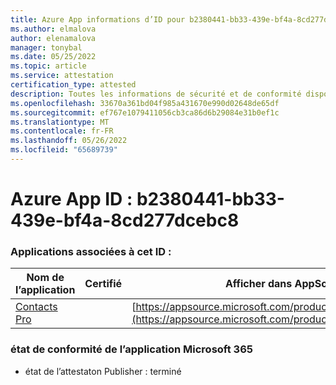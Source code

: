 ```yaml
---
title: Azure App informations d’ID pour b2380441-bb33-439e-bf4a-8cd277dcebc8
ms.author: elmalova
author: elenamalova
manager: tonybal
ms.date: 05/25/2022
ms.topic: article
ms.service: attestation
certification_type: attested
description: Toutes les informations de sécurité et de conformité disponibles pour b2380441-bb33-439e-bf4a-8cd277dcebc8.
ms.openlocfilehash: 33670a361bd04f985a431670e990d02648de65df
ms.sourcegitcommit: ef767e1079411056cb3ca86d6b29084e31b0ef1c
ms.translationtype: MT
ms.contentlocale: fr-FR
ms.lasthandoff: 05/26/2022
ms.locfileid: "65689739"
---
```

# <a name="azure-app-id-b2380441-bb33-439e-bf4a-8cd277dcebc8"></a>Azure App ID : b2380441-bb33-439e-bf4a-8cd277dcebc8


### <a name="apps-associated-with-this-id"></a>Applications associées à cet ID :
| **Nom de l’application** | **Certifié** | **Afficher dans AppSource** |
|--------------|---------------|-----------------------|
| [Contacts Pro](../forward/WA200002804.md) |  | [https://appsource.microsoft.com/product/office/WA200002804](https://appsource.microsoft.com/product/office/WA200002804) |

### <a name="microsoft-365-app-compliance-status"></a>état de conformité de l’application Microsoft 365
- état de l’attestaton Publisher : terminé
